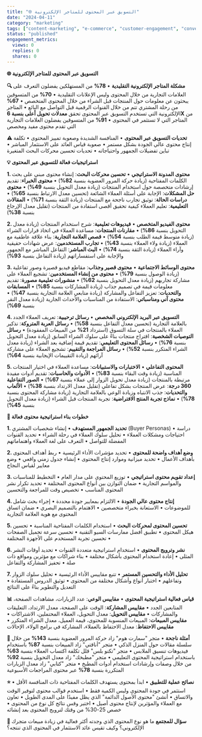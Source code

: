 ```yaml
---
title: "🌐 التسويق عبر المحتوى للمتاجر الإلكترونية"
date: "2024-04-11"
category: "marketing"
tags: ["content-marketing", "e-commerce", "customer-engagement", "conversion-rate"]
status: "published"
engagement_metrics:
  views: 0
  replies: 0
  shares: 0
---
```


**🌐 التسويق عبر المحتوى للمتاجر الإلكترونية**

**🔍 مشكلة المتاجر الإلكترونية التقليدية**
• **78%** من المستهلكين يفضلون التعرف على العلامات التجارية من خلال المحتوى وليس الإعلانات التقليدية
• **70%** من المتسوقين يبحثون عن معلومات حول المنتجات قبل الشراء من خلال المحتوى المتخصص
• **67%** من رحلة المشتري تتم من خلال القنوات الرقمية قبل التواصل مع البائع
• المتاجر الإلكترونية التي تستخدم التسويق عبر المحتوى تحقق **معدلات تحويل أعلى بنسبة 6X** من المتاجر التي لا تستثمر في المحتوى
• **91%** من المتسوقين يفضلون العلامات التجارية التي تقدم محتوى مفيد ومخصص

**⚠️ تحديات التسويق عبر المحتوى**
• المنافسة الشديدة وصعوبة تمييز المحتوى
• تكلفة إنتاج محتوى عالي الجودة بشكل مستمر
• صعوبة قياس العائد على الاستثمار المباشر
• تباين تفضيلات الجمهور واحتياجاته
• تحديات تحسين محركات البحث المتغيرة

**💡 استراتيجيات فعالة للتسويق عبر المحتوى**

**1. محتوى المدونة الاستراتيجي**
• **تحسين محركات البحث**: إنشاء محتوى مبني على بحث الكلمات المفتاحية (زيادة حركة المرور العضوية بنسبة **82%**)
• **محتوى الخبراء**: تقديم إرشادات متخصصة حول استخدام المنتجات (زيادة معدل التحويل بنسبة **49%**)
• **محتوى حل المشكلات**: الإجابة على أسئلة العملاء الشائعة (تحسين معدل الارتباط بنسبة **65%**)
• **دراسات الحالة**: توثيق تجارب ناجحة مع المنتجات (زيادة الثقة بنسبة **71%**)
• **المقالات التعليمية**: تعليم العملاء كيفية تحقيق أقصى استفادة من المنتجات (تقليل معدل الإرجاع بنسبة **38%**)

**2. محتوى الفيديو المتخصص**
• **فيديوهات تعليمية**: شرح استخدام المنتجات (زيادة معدل التحويل بنسبة **86%**)
• **مقارنات المنتجات**: مساعدة العملاء في اتخاذ قرارات الشراء (زيادة متوسط قيمة الطلب بنسبة **54%**)
• **قصص العلامة التجارية**: بناء علاقة عاطفية مع العملاء (زيادة ولاء العملاء بنسبة **43%**)
• **تجارب المستخدمين**: عرض شهادات حقيقية وآراء العملاء (زيادة الثقة بنسبة **74%**)
• **البث المباشر**: التفاعل المباشر مع الجمهور والإجابة على استفساراتهم (زيادة التفاعل بنسبة **93%**)

**3. محتوى الوسائط الاجتماعية**
• **محتوى قصير وجذاب**: مقاطع فيديو قصيرة وصور تفاعلية (زيادة الوصول بنسبة **79%**)
• **محتوى من إنشاء المستخدمين**: تشجيع العملاء على مشاركة تجاربهم (زيادة معدل التحويل بنسبة **62%**)
• **منشورات تعليمية مصورة**: تقديم معلومات قيمة في تصميم جذاب (زيادة المشاركات بنسبة **85%**)
• **المسابقات والتحديات**: تعزيز التفاعل والمشاركة (زيادة متابعي العلامة التجارية بنسبة **47%**)
• **محتوى آني ومناسباتي**: الاستفادة من المناسبات والأحداث الجارية (زيادة معدل النقر بنسبة **69%**)

**4. التسويق عبر البريد الإلكتروني المخصص**
• **رسائل ترحيبية**: تعريف العملاء الجدد بالعلامة التجارية (تحسين معدل التفاعل بنسبة **58%**)
• **رسائل العربة المتروكة**: تذكير العملاء بالمنتجات في سلة التسوق (استرداد **21%** من المبيعات المفقودة)
• **رسائل التوصيات الشخصية**: اقتراح منتجات بناءً على سلوك الشراء السابق (زيادة معدل التحويل بنسبة **76%**)
• **رسائل المحتوى التعليمي**: تقديم قيمة إضافية بعد الشراء (زيادة معدل الشراء المتكرر بنسبة **52%**)
• **رسائل المراجعة والتقييم**: تشجيع العملاء على مشاركة آرائهم (زيادة التقييمات الإيجابية بنسبة **64%**)

**5. المحتوى التفاعلي**
• **الاختبارات والاستبيانات**: مساعدة العملاء في اختيار المنتجات المناسبة (زيادة وقت البقاء بنسبة **83%**)
• **الأدوات والحاسبات**: تقديم أدوات مفيدة مرتبطة بالمنتجات (زيادة معدل تحويل الزوار إلى عملاء بنسبة **67%**)
• **الصور التفاعلية 360 درجة**: عرض المنتجات بشكل تفاعلي (تقليل معدل الارتداد بنسبة **38%**)
• **الألعاب والتحديات**: جذب الانتباه وزيادة الوعي بالعلامة التجارية (زيادة مشاركة المحتوى بنسبة **78%**)
• **نماذج تجربة المنتج الافتراضية**: تجربة المنتجات قبل الشراء (زيادة معدل التحويل بنسبة **45%**)

**📝 خطوات بناء استراتيجية محتوى فعالة**

**1. تحديد الجمهور المستهدف**
• إنشاء شخصيات المشتري (Buyer Personas)
• دراسة احتياجات ومشكلات العملاء
• تحليل سلوك العملاء في رحلة الشراء
• تحديد القنوات المفضلة للتواصل
• التعرف على لغة العملاء واهتماماتهم

**2. وضع أهداف واضحة للمحتوى**
• تحديد مؤشرات الأداء الرئيسية
• ربط أهداف المحتوى بأهداف الأعمال
• تحديد ميزانية وموارد إنتاج المحتوى
• إنشاء جدول زمني واقعي
• وضع معايير لقياس النجاح

**3. إعداد تقويم محتوى استراتيجي**
• توزيع المحتوى على مدار العام
• التخطيط للمناسبات والمواسم التجارية
• ضمان التوازن بين أنواع المحتوى المختلفة
• تحديد تكرار نشر المحتوى المناسب
• تخصيص وقت للمراجعة والتحسين

**4. إنتاج محتوى عالي الجودة**
• الالتزام بمعايير جودة محددة
• إجراء بحث شامل للموضوعات
• الاستعانة بخبراء متخصصين
• الاهتمام بالتصميم البصري
• ضمان اتساق المحتوى مع هوية العلامة التجارية

**5. تحسين المحتوى لمحركات البحث**
• استخدام الكلمات المفتاحية المناسبة
• تحسين هيكل المحتوى
• تطبيق أفضل ممارسات السيو التقنية
• تحسين سرعة تحميل الصفحات
• تحسين تجربة المستخدم على الأجهزة المختلفة

**6. نشر وترويج المحتوى**
• استخدام استراتيجية متعددة القنوات
• تحديد أوقات النشر المثلى
• إعادة استخدام المحتوى بأشكال مختلفة
• بناء شراكات مع مؤثرين ومواقع ذات صلة
• تحفيز المشاركة والتفاعل

**7. تحليل الأداء والتحسين المستمر**
• تتبع مقاييس الأداء الرئيسية
• تحليل سلوك الزوار وتفاعلهم
• اختبار أنواع وأشكال مختلفة من المحتوى
• توثيق الدروس المستفادة
• التعديل والتطوير بناءً على النتائج

**📊 قياس فعالية استراتيجية المحتوى**
• **مقاييس الوعي**: عدد الزيارات، مشاهدات الصفحة، المتابعين الجدد
• **مقاييس المشاركة**: الوقت على الصفحة، معدل الارتداد، التعليقات والمشاركات
• **مقاييس التحويل**: معدل التحويل، العملاء المحتملين، الاشتراكات
• **مقاييس المبيعات**: المبيعات المنسوبة للمحتوى، قيمة العميل، معدل الشراء المتكرر
• **مقاييس الاحتفاظ**: معدل الاحتفاظ بالعملاء، المشاركة في برامج الولاء، الإحالات

**🌟 أمثلة ناجحة**
• متجر "سمارت هوم" زاد حركة المرور العضوية بنسبة **143%** من خلال سلسلة مقالات حول المنزل الذكي
• متجر "أناقتي" زاد المبيعات بنسبة **87%** باستخدام فيديوهات تنسيق الملابس
• متجر "تكنو بلس" قلل تكلفة اكتساب العملاء بنسبة **63%** باستخدام استراتيجية المحتوى التعليمي
• متجر "مطبخك" زاد معدل التحويل بنسبة **92%** من خلال وصفات وإرشادات استخدام أدوات المطبخ
• متجر "كتابي" زاد معدل الزيارات المتكررة بنسبة **78%** عبر محتوى المراجعات الأسبوعية

**⭐ نصائح عملية للتطبيق**
• ابدأ بمحتوى يستهدف الكلمات المفتاحية ذات المنافسة الأقل
• استثمر في جودة المحتوى وليس الكمية فقط
• استخدم قوالب محتوى لتوفير الوقت والاتساق
• أنشئ "محتوى الأصول الدائمة" الذي يظل مفيدًا على المدى الطويل
• تعاون مع العملاء والمؤثرين لإنتاج محتوى أصيل
• اختبر وقس نتائج كل نوع من المحتوى
• خصص 25-30% من وقتك لترويج المحتوى بعد إنشائه

**💭 سؤال للمجتمع**
ما هو نوع المحتوى الذي وجدته أكثر فعالية في زيادة مبيعات متجرك الإلكتروني؟ وكيف تقيس عائد الاستثمار في المحتوى الذي تنتجه؟
